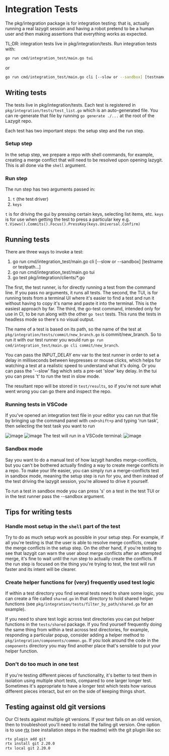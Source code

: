 # Integration Tests

The pkg/integration package is for integration testing: that is, actually running a real lazygit session and having a robot pretend to be a human user and then making assertions that everything works as expected.

TL;DR: integration tests live in pkg/integration/tests. Run integration tests with:

```sh
go run cmd/integration_test/main.go tui
```

or

```sh
go run cmd/integration_test/main.go cli [--slow or --sandbox] [testname or testpath...]
```

## Writing tests

The tests live in pkg/integration/tests. Each test is registered in `pkg/integration/tests/test_list.go` which is an auto-generated file. You can re-generate that file by running `go generate ./...` at the root of the Lazygit repo.

Each test has two important steps: the setup step and the run step.

### Setup step

In the setup step, we prepare a repo with shell commands, for example, creating a merge conflict that will need to be resolved upon opening lazygit. This is all done via the `shell` argument.

### Run step

The run step has two arguments passed in:

1. `t` (the test driver)
2. `keys`

`t` is for driving the gui by pressing certain keys, selecting list items, etc.
`keys` is for use when getting the test to press a particular key e.g. `t.Views().Commits().Focus().PressKey(keys.Universal.Confirm)`

## Running tests

There are three ways to invoke a test:

1. go run cmd/integration_test/main.go cli [--slow or --sandbox] [testname or testpath...]
2. go run cmd/integration_test/main.go tui
3. go test pkg/integration/clients/*.go

The first, the test runner, is for directly running a test from the command line. If you pass no arguments, it runs all tests.
The second, the TUI, is for running tests from a terminal UI where it's easier to find a test and run it without having to copy it's name and paste it into the terminal. This is the easiest approach by far.
The third, the go-test command, intended only for use in CI, to be run along with the other `go test` tests. This runs the tests in headless mode so there's no visual output.

The name of a test is based on its path, so the name of the test at `pkg/integration/tests/commit/new_branch.go` is commit/new_branch. So to run it with our test runner you would run `go run cmd/integration_test/main.go cli commit/new_branch`.

You can pass the INPUT_DELAY env var to the test runner in order to set a delay in milliseconds between keypresses or mouse clicks, which helps for watching a test at a realistic speed to understand what it's doing. Or you can pass the '--slow' flag which sets a pre-set 'slow' key delay. In the tui you can press 't' to run the test in slow mode.

The resultant repo will be stored in `test/results`, so if you're not sure what went wrong you can go there and inspect the repo.

### Running tests in VSCode

If you've opened an integration test file in your editor you can run that file by bringing up the command panel with `cmd+shift+p` and typing 'run task', then selecting the test task you want to run

![image](https://user-images.githubusercontent.com/8456633/201500427-b86e129f-5f35-4d55-b7bd-fff5d8e4a04e.png)
![image](https://user-images.githubusercontent.com/8456633/201500431-903deb8c-c210-4054-8514-ab7088c7a839.png)
The test will run in a VSCode terminal:
![image](https://user-images.githubusercontent.com/8456633/201500446-b87abf11-9653-438f-8a9a-e0bf8abdb7ee.png)

### Sandbox mode

Say you want to do a manual test of how lazygit handles merge-conflicts, but you can't be bothered actually finding a way to create merge conflicts in a repo. To make your life easier, you can simply run a merge-conflicts test in sandbox mode, meaning the setup step is run for you, and then instead of the test driving the lazygit session, you're allowed to drive it yourself.

To run a test in sandbox mode you can press 's' on a test in the test TUI or in the test runner pass the --sandbox argument.

## Tips for writing tests

### Handle most setup in the `shell` part of the test

Try to do as much setup work as possible in your setup step. For example, if all you're testing is that the user is able to resolve merge conflicts, create the merge conflicts in the setup step. On the other hand, if you're testing to see that lazygit can warn the user about merge conflicts after an attempted merge, it's fine to wait until the run step to actually create the conflicts. If the run step is focused on the thing you're trying to test, the test will run faster and its intent will be clearer.

### Create helper functions for (very) frequently used test logic

If within a test directory you find several tests need to share some logic, you can create a file called `shared.go` in that directory to hold shared helper functions (see `pkg/integration/tests/filter_by_path/shared.go` for an example).

If you need to share test logic across test directories you can put helper functions in the `tests/shared` package. If you find yourself frequently doing the same thing from within a test across test directories, for example, responding a particular popup, consider adding a helper method to `pkg/integration/components/common.go`. If you look around the code in the `components` directory you may find another place that's sensible to put your helper function.

### Don't do too much in one test

If you're testing different pieces of functionality, it's better to test them in isolation using multiple short tests, compared to one larger longer test. Sometimes it's appropriate to have a longer test which tests how various different pieces interact, but err on the side of keeping things short.

## Testing against old git versions

Our CI tests against multiple git versions. If your test fails on an old version, then to troubleshoot you'll need to install the failing git version. One option is to use [rtx](https://github.com/jdxcode/rtx) (see installation steps in the readme) with the git plugin like so:
```sh
rtx plugin add git
rtx install git 2.20.0
rtx local git 2.20.0
```

